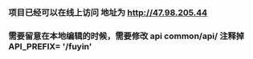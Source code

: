 ### 项目已经可以在线上访问 地址为 http://47.98.205.44
### 需要留意在本地编辑的时候，需要修改 api  common/api/ 注释掉API_PREFIX= '/fuyin'